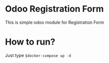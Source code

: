 # Odoo Registration Form
This is simple odoo module for Registration Form

# How to run?
Just type `$docker-compose up -d`
